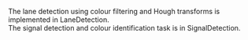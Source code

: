 The lane detection using colour filtering and Hough transforms is implemented in LaneDetection. <br>
The signal detection and colour identification task is in SignalDetection.
